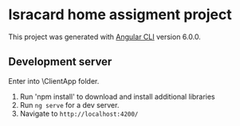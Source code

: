 # Isracard home assigment project

This project was generated with [Angular CLI](https://github.com/angular/angular-cli) version 6.0.0.

## Development server

Enter into \ClientApp folder. 

1. Run 'npm install' to download and install additional libraries
2. Run `ng serve` for a dev server. 
3. Navigate to `http://localhost:4200/`
